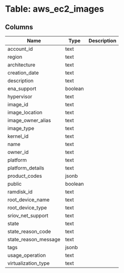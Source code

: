 
# Table: aws_ec2_images

## Columns
| Name        | Type           | Description  |
| ------------- | ------------- | -----  |
|account_id|text||
|region|text||
|architecture|text||
|creation_date|text||
|description|text||
|ena_support|boolean||
|hypervisor|text||
|image_id|text||
|image_location|text||
|image_owner_alias|text||
|image_type|text||
|kernel_id|text||
|name|text||
|owner_id|text||
|platform|text||
|platform_details|text||
|product_codes|jsonb||
|public|boolean||
|ramdisk_id|text||
|root_device_name|text||
|root_device_type|text||
|sriov_net_support|text||
|state|text||
|state_reason_code|text||
|state_reason_message|text||
|tags|jsonb||
|usage_operation|text||
|virtualization_type|text||
